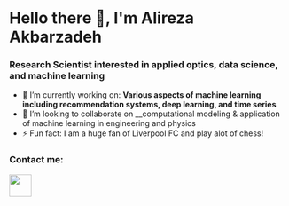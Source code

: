 # Hello there 👋, I'm Alireza Akbarzadeh

### Research Scientist interested in applied optics, data science, and machine learning

- 🔭 I’m currently working on: __Various aspects of machine learning including recommendation systems, deep learning, and time series__
- 💞️ I’m looking to collaborate on __computational modeling & application of machine learning in engineering and physics
- ⚡ Fun fact: I am a huge fan of Liverpool FC and play alot of chess! 

### Contact me:

<a href="https://www.linkedin.com/in/alirezaakbarzadeh"><img src="https://www.vectorlogo.zone/logos/linkedin/linkedin-icon.svg" width="40" height="40"/></a>


<!---
michca07/michca07 is a ✨ special ✨ repository because its `README.md` (this file) appears on your GitHub profile.
You can click the Preview link to take a look at your changes.

- 👋 Hi, I’m @michca07
- 👀 I’m interested in ...
- 🌱 I’m currently learning ...
- 💞️ I’m looking to collaborate on ...
- 📫 How to reach me ...

--->
